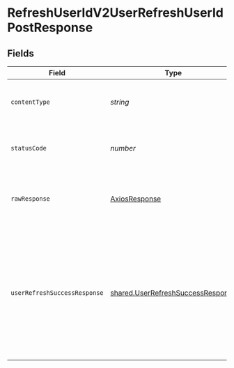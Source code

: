 # RefreshUserIdV2UserRefreshUserIdPostResponse


## Fields

| Field                                                                                                                                                                                                                                              | Type                                                                                                                                                                                                                                               | Required                                                                                                                                                                                                                                           | Description                                                                                                                                                                                                                                        | Example                                                                                                                                                                                                                                            |
| -------------------------------------------------------------------------------------------------------------------------------------------------------------------------------------------------------------------------------------------------- | -------------------------------------------------------------------------------------------------------------------------------------------------------------------------------------------------------------------------------------------------- | -------------------------------------------------------------------------------------------------------------------------------------------------------------------------------------------------------------------------------------------------- | -------------------------------------------------------------------------------------------------------------------------------------------------------------------------------------------------------------------------------------------------- | -------------------------------------------------------------------------------------------------------------------------------------------------------------------------------------------------------------------------------------------------- |
| `contentType`                                                                                                                                                                                                                                      | *string*                                                                                                                                                                                                                                           | :heavy_check_mark:                                                                                                                                                                                                                                 | HTTP response content type for this operation                                                                                                                                                                                                      |                                                                                                                                                                                                                                                    |
| `statusCode`                                                                                                                                                                                                                                       | *number*                                                                                                                                                                                                                                           | :heavy_check_mark:                                                                                                                                                                                                                                 | HTTP response status code for this operation                                                                                                                                                                                                       |                                                                                                                                                                                                                                                    |
| `rawResponse`                                                                                                                                                                                                                                      | [AxiosResponse](https://axios-http.com/docs/res_schema)                                                                                                                                                                                            | :heavy_check_mark:                                                                                                                                                                                                                                 | Raw HTTP response; suitable for custom response parsing                                                                                                                                                                                            |                                                                                                                                                                                                                                                    |
| `userRefreshSuccessResponse`                                                                                                                                                                                                                       | [shared.UserRefreshSuccessResponse](../../../sdk/models/shared/userrefreshsuccessresponse.md)                                                                                                                                                      | :heavy_minus_sign:                                                                                                                                                                                                                                 | Successful Response                                                                                                                                                                                                                                | {<br/>"success": true,<br/>"user_id": "e479f96c-a44c-4843-99a2-20e98070f99f",<br/>"refreshed_sources": [<br/>"Withings/workouts",<br/>"Withings/sleep",<br/>"Withings/body",<br/>"Withings/vitals/blood_pressure",<br/>"Withings/activity"<br/>],<br/>"failed_sources": [<br/>"Oura/sleep"<br/>]<br/>} |